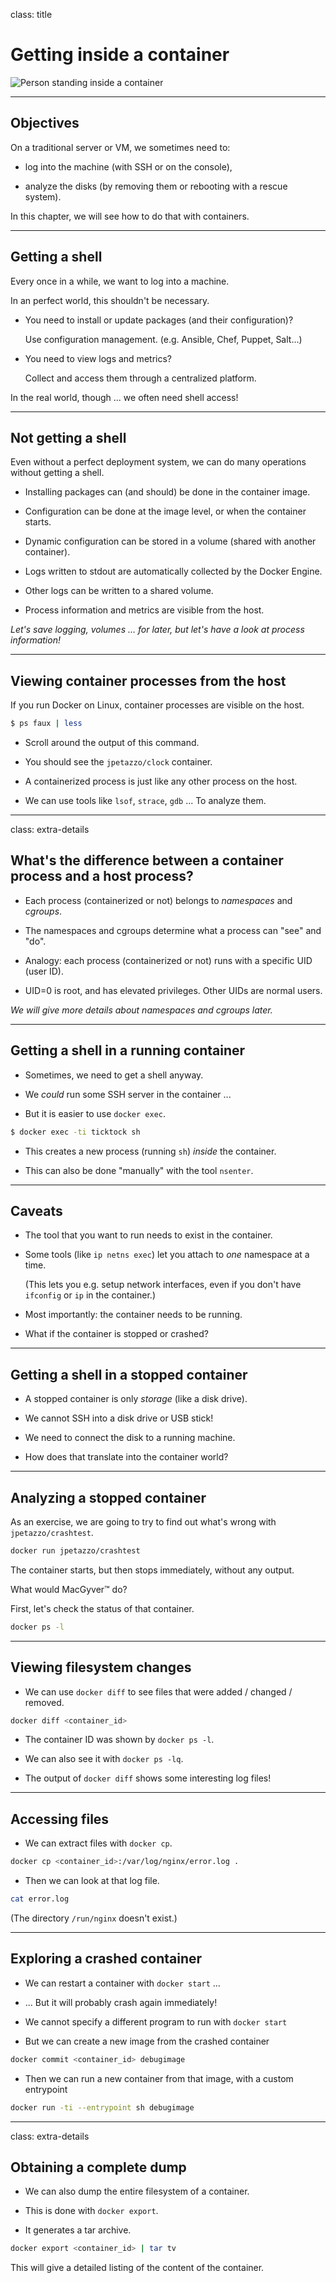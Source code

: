 class: title

# Getting inside a container

![Person standing inside a container](images/getting-inside.png)

---

## Objectives

On a traditional server or VM, we sometimes need to:

* log into the machine (with SSH or on the console),

* analyze the disks (by removing them or rebooting with a rescue system).

In this chapter, we will see how to do that with containers.

---

## Getting a shell

Every once in a while, we want to log into a machine.

In an perfect world, this shouldn't be necessary.

* You need to install or update packages (and their configuration)?

  Use configuration management. (e.g. Ansible, Chef, Puppet, Salt...)

* You need to view logs and metrics?

  Collect and access them through a centralized platform.

In the real world, though ... we often need shell access!

---

## Not getting a shell

Even without a perfect deployment system, we can do many operations without getting a shell.

* Installing packages can (and should) be done in the container image.

* Configuration can be done at the image level, or when the container starts.

* Dynamic configuration can be stored in a volume (shared with another container).

* Logs written to stdout are automatically collected by the Docker Engine.

* Other logs can be written to a shared volume.

* Process information and metrics are visible from the host.

_Let's save logging, volumes ... for later, but let's have a look at process information!_

---

## Viewing container processes from the host

If you run Docker on Linux, container processes are visible on the host.

```bash
$ ps faux | less
```

* Scroll around the output of this command.

* You should see the `jpetazzo/clock` container.

* A containerized process is just like any other process on the host.

* We can use tools like `lsof`, `strace`, `gdb` ... To analyze them.

---

class: extra-details

## What's the difference between a container process and a host process?

* Each process (containerized or not) belongs to *namespaces* and *cgroups*.

* The namespaces and cgroups determine what a process can "see" and "do".

* Analogy: each process (containerized or not) runs with a specific UID (user ID).

* UID=0 is root, and has elevated privileges. Other UIDs are normal users.

_We will give more details about namespaces and cgroups later._

---

## Getting a shell in a running container

* Sometimes, we need to get a shell anyway.

* We _could_ run some SSH server in the container ...

* But it is easier to use `docker exec`.

```bash
$ docker exec -ti ticktock sh
```

* This creates a new process (running `sh`) _inside_ the container.

* This can also be done "manually" with the tool `nsenter`.

---

## Caveats

* The tool that you want to run needs to exist in the container.

* Some tools (like `ip netns exec`) let you attach to _one_ namespace at a time.

  (This lets you e.g. setup network interfaces, even if you don't have `ifconfig` or `ip` in the container.)

* Most importantly: the container needs to be running.

* What if the container is stopped or crashed?

---

## Getting a shell in a stopped container

* A stopped container is only _storage_ (like a disk drive).

* We cannot SSH into a disk drive or USB stick!

* We need to connect the disk to a running machine.

* How does that translate into the container world?

---

## Analyzing a stopped container

As an exercise, we are going to try to find out what's wrong with `jpetazzo/crashtest`.

```bash
docker run jpetazzo/crashtest
```

The container starts, but then stops immediately, without any output.

What would MacGyver&trade; do?

First, let's check the status of that container.

```bash
docker ps -l
```

---

## Viewing filesystem changes

* We can use `docker diff` to see files that were added / changed / removed.

```bash
docker diff <container_id>
```

* The container ID was shown by `docker ps -l`.

* We can also see it with `docker ps -lq`.

* The output of `docker diff` shows some interesting log files!

---

## Accessing files

* We can extract files with `docker cp`.

```bash
docker cp <container_id>:/var/log/nginx/error.log .
```

* Then we can look at that log file.

```bash
cat error.log
```

(The directory `/run/nginx` doesn't exist.)

---

## Exploring a crashed container

* We can restart a container with `docker start` ...

* ... But it will probably crash again immediately!

* We cannot specify a different program to run with `docker start`

* But we can create a new image from the crashed container

```bash
docker commit <container_id> debugimage
```

* Then we can run a new container from that image, with a custom entrypoint

```bash
docker run -ti --entrypoint sh debugimage
```

---

class: extra-details

## Obtaining a complete dump

* We can also dump the entire filesystem of a container.

* This is done with `docker export`.

* It generates a tar archive.

```bash
docker export <container_id> | tar tv
```

This will give a detailed listing of the content of the container.
